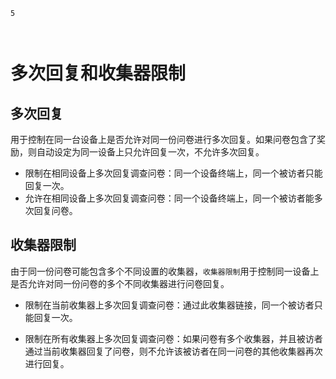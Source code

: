 ```index
5
```
```tag

```
```summary

```

# 多次回复和收集器限制

## 多次回复
用于控制在同一台设备上是否允许对同一份问卷进行多次回复。如果问卷包含了奖励，则自动设定为同一设备上只允许回复一次，不允许多次回复。

+ 限制在相同设备上多次回复调查问卷：同一个设备终端上，同一个被访者只能回复一次。
+ 允许在相同设备上多次回复调查问卷：同一个设备终端上，同一个被访者能多次回复问卷。

## 收集器限制
由于同一份问卷可能包含多个不同设置的收集器，`收集器限制`用于控制同一设备上是否允许对同一份问卷的多个不同收集器进行问卷回复。

+ 限制在当前收集器上多次回复调查问卷：通过此收集器链接，同一个被访者只能回复一次。
  
+ 限制在所有收集器上多次回复调查问卷：如果问卷有多个收集器，并且被访者通过当前收集器回复了问卷，则不允许该被访者在同一问卷的其他收集器再次进行回复。